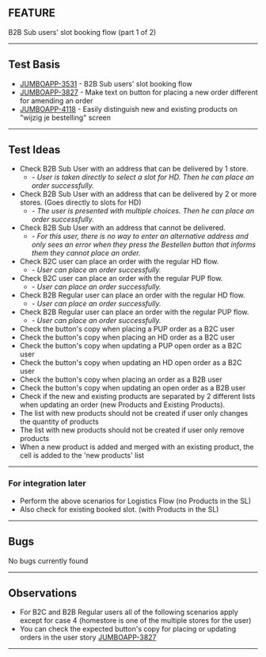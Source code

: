 ## FEATURE
B2B Sub users' slot booking flow (part 1 of 2)

***
## Test Basis
* [JUMBOAPP-3531](https://icemobile.atlassian.net/browse/JUMBOAPP-3531) - B2B Sub users' slot booking flow
* [JUMBOAPP-3827](https://icemobile.atlassian.net/browse/JUMBOAPP-3827) - Make text on button for placing a new order different for amending an order
* [JUMBOAPP-4118](https://icemobile.atlassian.net/browse/JUMBOAPP-4118) - Easily distinguish new and existing products on "wijzig je bestelling" screen
***

## Test Ideas
* Check B2B Sub User with an address that can be delivered by 1 store.
  * *- User is taken directly to select a slot for HD. Then he can place an order successfully.*
* Check B2B Sub User with an address that can be delivered by 2 or more stores. (Goes directly to slots for HD) 
  * *- The user is presented with multiple choices. Then he can place an order successfully.*
* Check B2B Sub User with an address that cannot be delivered. 
  * *- For this user, there is no way to enter an alternative address and only sees an error when they press the Bestellen button that informs them they cannot place an order.*
* Check B2C user can place an order with the regular HD flow. 
  * *- User can place an order successfully.*
* Check B2C user can place an order with the regular PUP flow. 
  * *- User can place an order successfully.*
* Check B2B Regular user can place an order with the regular HD flow.
  * *- User can place an order successfully.*
* Check B2B Regular user can place an order with the regular PUP flow.
  * *- User can place an order successfully.*
* Check the button's copy when placing a PUP order as a B2C user
* Check the button's copy when placing an HD order as a B2C user
* Check the button's copy when updating a PUP open order as a B2C user
* Check the button's copy when updating an HD open order as a B2C user
* Check the button's copy when placing an order as a B2B user
* Check the button's copy when updating an open order as a B2B user
* Check if the new and existing products are separated by 2 different lists when updating an order (new Products and Existing Products). 
* The list with new products should not be created if user only changes the quantity of products 
* The list with new products should not be created if user only remove products 
* When a new product is added and merged with an existing product, the cell is added to the 'new products' list

***

### For integration later

* Perform the above scenarios for Logistics Flow (no Products in the SL) 
* Also check for existing booked slot. (with Products in the SL) 

***

## Bugs
No bugs currently found

***

## Observations
* For B2C and B2B Regular users all of the following scenarios apply except for case 4 (homestore is one of the multiple stores for the user)
* You can check the expected button's copy for placing or updating orders in the user story  [JUMBOAPP-3827](https://icemobile.atlassian.net/browse/JUMBOAPP-3827)
***